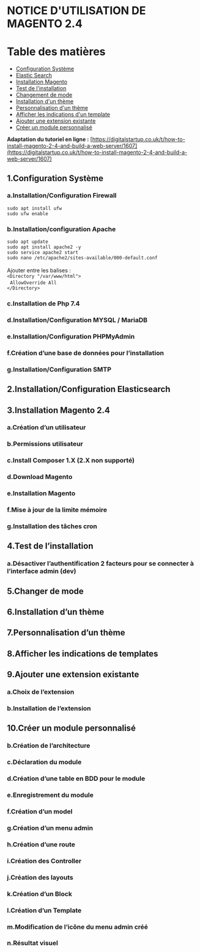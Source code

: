 # NOTICE D'UTILISATION DE MAGENTO 2.4

# Table des matières

- [Configuration Système](https://github.com/christophe-bernard-tribe/magento-module/new/main?readme=1#1configuration-syst%C3%A8me)
- [Elastic Search](https://github.com/christophe-bernard-tribe/magento-module/new/main?readme=1#2installationconfiguration-elasticsearch)
- [Installation Magento](https://github.com/christophe-bernard-tribe/magento-module/new/main?readme=1#3installation-magento-24)
- [Test de l'installation](https://github.com/christophe-bernard-tribe/magento-module/new/main?readme=1#4test-de-linstallation)
- [Changement de mode](https://github.com/christophe-bernard-tribe/magento-module/new/main?readme=1#5changer-de-mode)
- [Installation d'un thème](https://github.com/christophe-bernard-tribe/magento-module/new/main?readme=1#6installation-dun-th%C3%A8me)
- [Personnalisation d'un thème](https://github.com/christophe-bernard-tribe/magento-module/new/main?readme=1#7personnalisation-dun-th%C3%A8me)
- [Afficher les indications d'un template](https://github.com/christophe-bernard-tribe/magento-module/new/main?readme=1#8afficher-les-indications-de-templates)
- [Ajouter une extension existante](https://github.com/christophe-bernard-tribe/magento-module/new/main?readme=1#9ajouter-une-extension-existante)
- [Créer un module personnalisé](https://github.com/christophe-bernard-tribe/magento-module/new/main?readme=1#10cr%C3%A9er-un-module-personnalis%C3%A9)

**Adaptation du tutoriel en ligne :**
[https://digitalstartup.co.uk/t/how-to-install-magento-2-4-and-build-a-web-server/1607](https://digitalstartup.co.uk/t/how-to-install-magento-2-4-and-build-a-web-server/1607)

## 1.Configuration Système

### a.Installation/Configuration Firewall

`sudo apt install ufw` <br>
`sudo ufw enable`

### b.Installation/configuration Apache

`sudo apt update` <br>
`sudo apt install apache2 -y` <br>
`sudo service apache2 start` <br>
`sudo nano /etc/apache2/sites-available/000-default.conf` <br><br>
Ajouter entre les balises **<Virtual Host :80>** : <br>
`<Directory "/var/www/html">` <br>
&nbsp; <space> `AllowOverride All` <br>
`</Directory>` <br>

### c.Installation de Php 7.4

### d.Installation/Configuration MYSQL / MariaDB

### e.Installation/Configuration PHPMyAdmin

### f.Création d’une base de données pour l’installation

### g.Installation/Configuration SMTP

## 2.Installation/Configuration Elasticsearch

## 3.Installation Magento 2.4

### a.Création d’un utilisateur

### b.Permissions utilisateur

### c.Install Composer 1.X (2.X non supporté)

### d.Download Magento

### e.Installation Magento

### f.Mise à jour de la limite mémoire

### g.Installation des tâches cron

## 4.Test de l’installation

### a.Désactiver l’authentification 2 facteurs pour se connecter à l’interface admin (dev)

## 5.Changer de mode

## 6.Installation d’un thème

## 7.Personnalisation d’un thème

## 8.Afficher les indications de templates

## 9.Ajouter une extension existante

### a.Choix de l’extension

### b.Installation de l’extension

## 10.Créer un module personnalisé

### b.Création de l’architecture

### c.Déclaration du module

### d.Création d’une table en BDD pour le module

### e.Enregistrement du module

### f.Création d’un model

### g.Création d’un menu admin

### h.Création d’une route

### i.Création des Controller

### j.Création des layouts

### k.Création d’un Block

### l.Création d’un Template

### m.Modification de l’icône du menu admin créé

### n.Résultat visuel
